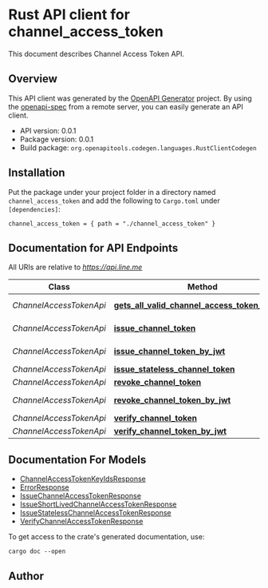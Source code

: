 # Rust API client for channel_access_token

This document describes Channel Access Token API.


## Overview

This API client was generated by the [OpenAPI Generator](https://openapi-generator.tech) project.  By using the [openapi-spec](https://openapis.org) from a remote server, you can easily generate an API client.

- API version: 0.0.1
- Package version: 0.0.1
- Build package: `org.openapitools.codegen.languages.RustClientCodegen`

## Installation

Put the package under your project folder in a directory named `channel_access_token` and add the following to `Cargo.toml` under `[dependencies]`:

```
channel_access_token = { path = "./channel_access_token" }
```

## Documentation for API Endpoints

All URIs are relative to *https://api.line.me*

Class | Method | HTTP request | Description
------------ | ------------- | ------------- | -------------
*ChannelAccessTokenApi* | [**gets_all_valid_channel_access_token_key_ids**](docs/ChannelAccessTokenApi.md#gets_all_valid_channel_access_token_key_ids) | **Get** /oauth2/v2.1/tokens/kid | 
*ChannelAccessTokenApi* | [**issue_channel_token**](docs/ChannelAccessTokenApi.md#issue_channel_token) | **Post** /v2/oauth/accessToken | 
*ChannelAccessTokenApi* | [**issue_channel_token_by_jwt**](docs/ChannelAccessTokenApi.md#issue_channel_token_by_jwt) | **Post** /oauth2/v2.1/token | 
*ChannelAccessTokenApi* | [**issue_stateless_channel_token**](docs/ChannelAccessTokenApi.md#issue_stateless_channel_token) | **Post** /oauth2/v3/token | 
*ChannelAccessTokenApi* | [**revoke_channel_token**](docs/ChannelAccessTokenApi.md#revoke_channel_token) | **Post** /v2/oauth/revoke | 
*ChannelAccessTokenApi* | [**revoke_channel_token_by_jwt**](docs/ChannelAccessTokenApi.md#revoke_channel_token_by_jwt) | **Post** /oauth2/v2.1/revoke | 
*ChannelAccessTokenApi* | [**verify_channel_token**](docs/ChannelAccessTokenApi.md#verify_channel_token) | **Post** /v2/oauth/verify | 
*ChannelAccessTokenApi* | [**verify_channel_token_by_jwt**](docs/ChannelAccessTokenApi.md#verify_channel_token_by_jwt) | **Get** /oauth2/v2.1/verify | 


## Documentation For Models

 - [ChannelAccessTokenKeyIdsResponse](docs/ChannelAccessTokenKeyIdsResponse.md)
 - [ErrorResponse](docs/ErrorResponse.md)
 - [IssueChannelAccessTokenResponse](docs/IssueChannelAccessTokenResponse.md)
 - [IssueShortLivedChannelAccessTokenResponse](docs/IssueShortLivedChannelAccessTokenResponse.md)
 - [IssueStatelessChannelAccessTokenResponse](docs/IssueStatelessChannelAccessTokenResponse.md)
 - [VerifyChannelAccessTokenResponse](docs/VerifyChannelAccessTokenResponse.md)


To get access to the crate's generated documentation, use:

```
cargo doc --open
```

## Author



